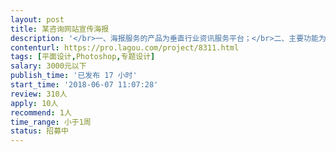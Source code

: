 ```yaml
---                
layout: post       
title: 某咨询网站宣传海报           
description: '</br>一、海报服务的产品为垂直行业资讯服务平台；</br>二、主要功能为行业人群提供学习资料下载、学习视频观看、新闻热点、干货文章等资讯；</br>三、产品类似于   今日头条；</br>四、有网站宣传海报的设计经验，有相关的设计案例；</br>有良好的沟通精神和契约精神；</br>'     
contenturl: https://pro.lagou.com/project/8311.html      
tags: [平面设计,Photoshop,专题设计]            
salary: 3000元以下          
publish_time: '已发布 17 小时'         
start_time: '2018-06-07 11:07:28'           
review: 310人                   
apply: 10人                   
recommend: 1人                   
time_range: 小于1周              
status: 招募中                  
---                 
```


